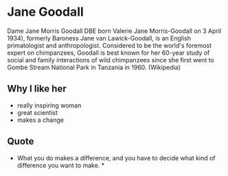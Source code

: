 # Jane Goodall

Dame Jane Morris Goodall DBE born Valerie Jane Morris-Goodall on 3 April 1934), formerly Baroness Jane van Lawick-Goodall, is an English primatologist and anthropologist. Considered to be the world's foremost expert on chimpanzees, Goodall is best known for her 60-year study of social and family interactions of wild chimpanzees since she first went to Gombe Stream National Park in Tanzania in 1960. (Wikipedia)

## Why I like her

* really inspiring woman
* great scientist
* makes a change

## Quote

* What you do makes a difference, and you have to decide what kind of difference you want to make. *